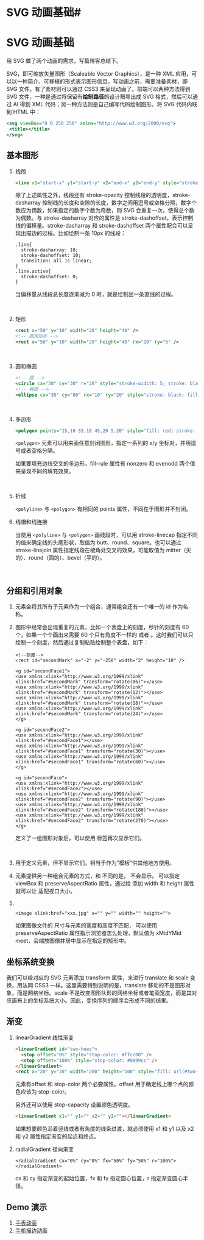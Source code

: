 # SVG 动画基础#

# SVG 动画基础

用 SVG 做了两个动画的需求，写篇博客总结下。

SVG，即可缩放矢量图形（Scaleable Vector Graphics），是一种 XML 应用，可以以一种简介、可移植的形式表示图形信息。写动画之前，需要准备素材，即 SVG 文件。有了素材则可以通过 CSS3 来呈现动画了。前端可以两种方法得到 SVG 文件，一种是通过将保留有**绘制路径**的设计稿导出成 SVG 格式，然后可以通过 AI 得到 XML 代码；另一种方法则是自己编写代码绘制图形。将 SVG 代码内联到 HTML 中：

```xml
<svg viewBox="0 0 250 250" xmlns="http://www.w3.org/2000/svg">
 <title></title>
</svg>
```



## 基本图形

1. 线段

   ```xml
   <line x1="start-x" y1="start-y" x2="end-x" y2="end-y" style="stroke-width: width; stroke: color;">
   ```

   除了上述属性之外，线段还有 stroke-opacity 控制线段的透明度，stroke-dasharray 控制线的长度和空隙的长度，数字之间用逗号或空格分隔，数字个数应为偶数，如果指定的数字个数为奇数，则 SVG 会重复一次，使得总个数为偶数。与 stroke-dasharray 对应的属性是 stroke-dashoffset，表示控制线的偏移量。stroke-dasharray 和 stroke-dashoffset 两个属性配合可以呈现出描边的过程。比如绘制一条 10px 的线段：

   ```
   .line{
     stroke-dasharray: 10;
     stroke-dashoffset: 10;
     transition: all 1s linear;
   }
   .line.active{
     stroke-dashoffset: 0;
   }
   ```

   当偏移量从线段总长度逐渐减为 0 时，就是绘制出一条直线的过程。

   ​

2. 矩形

   ```xml
   <rect x="50" y="10" width="20" height="40" />
   <!-- 圆角矩形 -->  
   <rect x="50" y="10" width="20" height="40" rx="10" ry="5" />
   ```

   ​

3. 圆和椭圆

   ```xml
   <!-- 圆 -->
   <circle cx="30" cy="30" r="20" style="stroke-widith: 5; stroke: black; fill: none;" />
   <!-- 椭圆 -->
   <ellipse cx="30" cy="80" rx="10" ry="20" style="stroke: black; fill: none;" />
   ```

   ​

4. 多边形

   ```xml
   <polygon points="15,10 55,10 45,20 5,20" style="fill: red; stroke: black;">
   ```

   `<polygon>` 元素可以用来画任意封闭图形，指定一系列的 x/y 坐标对，并用逗号或者空格分隔。

   如果要填充边线交叉的多边形，fill-rule 属性有 nonzero 和 evenodd 两个值来呈现不同的填充效果。

   ​

5. 折线

   `<polyline>` 与 `<polygon>` 有相同的 points 属性，不同在于图形并不封闭。

6. 线帽和线连接

   当使用 `<polyline>` 与 `<polygon>` 画线段时，可以用 stroke-linecap 指定不同的值来确定线的头尾形状，取值为 butt、round、square。也可以通过 stroke-linejoin 属性指定线段在棱角处交叉的效果，可能取值为 mitter（尖的）、round（圆的）、bevel（平的）。

   ​

## 分组和引用对象

1. <g> 

   <g> 元素会将其所有子元素作为一个组合，通常组合还有一个唯一的 id 作为名称。

2. <use>

   图形中经常会出现重复的元素，比如一个表盘上的刻度，秒针的刻度有 60 个，如果一个个画出来需要 60 个只有角度不一样的 <line> 或者 <rect>。这时我们可以只绘制一个刻度，然后通过复制粘贴绘制整个表盘，如下：

   ```
   <!--刻度-->
   <rect id="secondMark" x="-2" y="-250" width="2" height="10" />

   <g id="secondFace1">
   <use xmlns:xlink="http://www.w3.org/1999/xlink" xlink:href="#secondMark" transform="rotate(06)"></use>
   <use xmlns:xlink="http://www.w3.org/1999/xlink" xlink:href="#secondMark" transform="rotate(12)"></use>
   <use xmlns:xlink="http://www.w3.org/1999/xlink" xlink:href="#secondMark" transform="rotate(18)"></use>
   <use xmlns:xlink="http://www.w3.org/1999/xlink" xlink:href="#secondMark" transform="rotate(24)"></use>
   </g>

   <g id="secondFace2">
   <use xmlns:xlink="http://www.w3.org/1999/xlink" xlink:href="#secondFace1"></use>
   <use xmlns:xlink="http://www.w3.org/1999/xlink" xlink:href="#secondFace1" transform="rotate(30)"></use>
   <use xmlns:xlink="http://www.w3.org/1999/xlink" xlink:href="#secondFace1" transform="rotate(60)"></use>
   </g>

   <g id="secondFace">
   <use xmlns:xlink="http://www.w3.org/1999/xlink" xlink:href="#secondFace2"></use>
   <use xmlns:xlink="http://www.w3.org/1999/xlink" xlink:href="#secondFace2" transform="rotate(90)"></use>
   <use xmlns:xlink="http://www.w3.org/1999/xlink" xlink:href="#secondFace2" transform="rotate(180)"></use>
   <use xmlns:xlink="http://www.w3.org/1999/xlink" xlink:href="#secondFace2" transform="rotate(270)"></use>
   </g>
   ```

   定义了一组图形对象后，可以使用 <use> 标签再次显示它们。

   ​

3. <defs>

   用于定义元素，但不显示它们，相当于作为”模板“供其他地方使用。

4. <symbol>

   <symbol> 元素提供另一种组合元素的方式，和 <g> 不同的是，<symbol> 不会显示。<symbol> 可以指定 viewBox 和 preserveAspectRatio 属性，通过给 <use> 添加 width 和 height 属性就可以让 <symbol> 适配视口大小。

5. <image>

   ```
   <image xlink:href="xxx.jpg" x="" y="" width="" height="">
   ```

   如果图像文件的 尺寸与元素的宽度和高度不匹配，<image> 可以使用 preserveAspectRatio 属性指示浏览器怎么处理，默认值为 xMidYMid meet，会缩放图像并居中显示在指定的矩形中。

## 坐标系统变换

我们可以给对应的 SVG 元素添加 transform 属性，来进行 translate 和 scale 变换，用法同 CSS3 一样。这里需要特别说明的是，translate 移动的不是图形对象，而是网格坐标。scale 不是改变图形队形的网格坐标或者笔画宽度，而是其对应画布上的坐标系统大小。因此，变换序列的顺序会形成不同的结果。

## 渐变

1. linearGradient 线性渐变

   ```html
   <linearGradient id="two-hues">
     <stop offset="0%" style="stop-color: #ffcc00" />
     <stop offset="100%" style="stop-color: #0099cc" />
   </linearGradient>
   <rect x="20" y="20" width="200" height="100" style="fill: url(#two-hues); stoke: black;" />
   ```

   <stop> 元素有offset 和 stop-color 两个必要属性。offset 用于确定线上哪个点的颜色应该为 stop-color。

   另外还可以使用 stop-capacity 设置颜色透明度。

   ```html
   <linearGradient x1="" y1="" x2="" y2=""></linearGradient>
   ```

   如果想要颜色沿着竖线或者有角度的线条过渡，就必须使用 x1 和 y1 以及 x2 和 y2 属性指定渐变的起点和终点。

2. radialGradient 径向渐变

   ```
   <radialGradient cx="0%" cy="0%" fx="50%" fy="50%" r="100%"></radialGradient>
   ```

   cx 和 cy 指定渐变的起始位置，fx 和 fy 指定圆心位置，r 指定渐变圆心半径。

## Demo 演示
1. [手表动画](http://codepen.io/echoyoung/pen/zKYYLR)
2. [手机描边动画](http://codepen.io/echoyoung/pen/RGwNWN)


